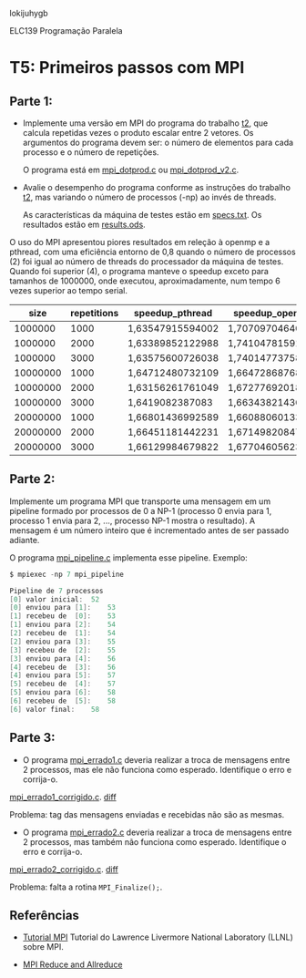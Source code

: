 lokijuhygb

ELC139 Programação Paralela

# T5: Primeiros passos com MPI

## Parte 1:

+ Implemente uma versão em MPI do programa do trabalho [t2](../t2), que calcula repetidas vezes o produto escalar entre 2 vetores. Os argumentos do programa devem ser: o número de elementos para cada processo e o número de repetições.

	O programa está em [mpi_dotprod.c](mpi_dotprod.c) ou [mpi_dotprod_v2.c](mpi_dotprod_v2.c).

+ Avalie o desempenho do programa conforme as instruções do trabalho [t2](../t2), mas variando o número de processos (-np) ao invés de threads.

	As características da máquina de testes estão em [specs.txt](specs.txt).
    Os resultados estão em [results.ods](results.ods).

O uso do MPI apresentou piores resultados em releção à openmp e a pthread, com uma eficiência entorno de 0,8 quando o número de processos (2) foi igual ao número de threads do processador da máquina de testes. Quando foi superior (4), o programa manteve o speedup exceto para tamanhos de 1000000, onde executou, aproximadamente, num tempo 6 vezes superior ao tempo serial.


| size     | repetitions | speedup_pthread  | speedup_openmp   | speedup_mpi p=2  | efficiency_mpi p=2| speedup_mpi np=4  | efficiency_mpi np=4 | 
|----------|-------------|------------------|------------------|------------------|-------------------|-------------------|---------------------| 
| 1000000  | 1000        | 1,63547915594002 | 1,70709704640299 | 1,61345895957625 | 0,806729479788124 | 0,161538758708987 | 0,040384689677247   | 
| 1000000  | 2000        | 1,63389852122988 | 1,7410478159156  | 1,58076440714171 | 0,790382203570853 | 0,161920262197592 | 0,040480065549398   | 
| 1000000  | 3000        | 1,63575600726038 | 1,74014773758552 | 1,59294013091594 | 0,796470065457971 | 0,159742698934085 | 0,039935674733521   | 
| 10000000 | 1000        | 1,64712480732109 | 1,66472868768994 | 1,62380587281032 | 0,811902936405158 | 1,62201046879248  | 0,40550261719812    | 
| 10000000 | 2000        | 1,63156261761049 | 1,67277692018209 | 1,62048148884905 | 0,810240744424524 | 1,62087375686811  | 0,405218439217026   | 
| 10000000 | 3000        | 1,6419082387083  | 1,6634382143647  | 1,62374622288644 | 0,811873111443222 | 1,61350773211661  | 0,403376933029154   | 
| 20000000 | 1000        | 1,66801436992589 | 1,66088060133683 | 1,64935004039281 | 0,824675020196405 | 1,64675289824294  | 0,411688224560735   | 
| 20000000 | 2000        | 1,66451181442231 | 1,67149820847408 | 1,64698839542328 | 0,82349419771164  | 1,64972648464784  | 0,41243162116196    | 
| 20000000 | 3000        | 1,66129984679822 | 1,67704605623503 | 1,63928194647657 | 0,819640973238287 | 1,63925338444454  | 0,409813346111134   | 


## Parte 2:

Implemente um programa MPI que transporte uma mensagem em um pipeline formado por processos de 0 a NP-1 (processo 0 envia para 1, processo 1 envia para 2, ..., processo NP-1 mostra o resultado). A mensagem é um número inteiro que é incrementado antes de ser passado adiante.

O programa [mpi_pipeline.c](mpi_pipeline.c) implementa esse pipeline. Exemplo:


``` c
$ mpiexec -np 7 mpi_pipeline

Pipeline de 7 processos
[0] valor inicial:	52
[0] enviou para [1]: 	53
[1] recebeu de  [0]:	53
[1] enviou para [2]: 	54
[2] recebeu de  [1]:	54
[2] enviou para [3]: 	55
[3] recebeu de  [2]:	55
[3] enviou para [4]: 	56
[4] recebeu de  [3]:	56
[4] enviou para [5]: 	57
[5] recebeu de  [4]:	57
[5] enviou para [6]: 	58
[6] recebeu de  [5]:	58
[6] valor final:	58
```

## Parte 3:

+ O programa [mpi_errado1.c](mpi_errado1.c) deveria realizar a troca de mensagens entre 2 processos, mas ele não funciona como esperado. Identifique o erro e corrija-o.

[mpi_errado1_corrigido.c](mpi_errado1_corrigido.c). [diff](diff_mpi_errado1.txt)

Problema: tag das mensagens enviadas e recebidas não são as mesmas.

+ O programa [mpi_errado2.c](mpi_errado2.c) deveria realizar a troca de mensagens entre 2 processos, mas também não funciona como esperado. Identifique o erro e corrija-o.

[mpi_errado2_corrigido.c](mpi_errado2_corrigido.c). [diff](diff_mpi_errado2.txt)

Problema: falta a rotina `MPI_Finalize();`.


## Referências

- [Tutorial MPI](https://computing.llnl.gov/tutorials/mpi/)
  Tutorial do Lawrence Livermore National Laboratory (LLNL) sobre MPI.

- [MPI Reduce and Allreduce](http://mpitutorial.com/tutorials/mpi-reduce-and-allreduce/)
